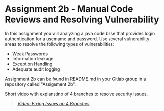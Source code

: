 # Assignment 2b - Manual Code Reviews and Resolving Vulnerability

In this assignment you will analyzing a java code base that provides login authentication for a username and password. Use several vulnerability areas to resolve the following types of vulnerabilities:

- Weak Passwords
- Information leakage
- Exception Handling
- Adequate audit logging

Assignment 2b can be found in README.md in your Gitlab group in a repository called "Assignment 2b". 

Short video with explanatino of 4 branches to resolve security issues.

> [*Video: Fixing Issues on 4 Branches*](https://auburn.hosted.panopto.com/Panopto/Pages/Viewer.aspx?id=ee18ac6a-7c77-4b5f-be63-aea9013d6609)
